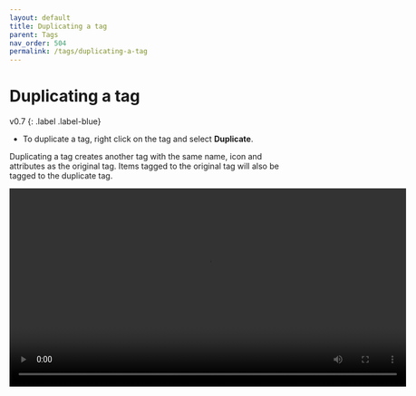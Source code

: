 ```yaml
---
layout: default
title: Duplicating a tag
parent: Tags
nav_order: 504
permalink: /tags/duplicating-a-tag
---
```


# Duplicating a tag
v0.7
{: .label .label-blue}

- To duplicate a tag, right click on the tag and select **Duplicate**.

Duplicating a tag creates another tag with the same name, icon and attributes as the original tag. Items tagged to the original tag will also be tagged to the duplicate tag.

<video autoplay loop width="700" controls>
<source src="../img/MP4-Duplicate-Tag.mp4" type="video/mp4">
</video>

